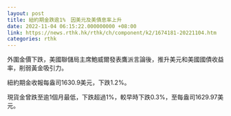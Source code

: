 ```yaml
---
layout: post
title: 紐約期金跌逾1%　因美元及美債息率上升
date: 2022-11-04 06:15:22.000000000 +08:00
link: https://news.rthk.hk/rthk/ch/component/k2/1674181-20221104.htm
categories: rthk
---
```


外圍金價下跌，美國聯儲局主席鮑威爾發表鷹派言論後，推升美元和美國國債收益率，削弱黃金吸引力。

紐約期金收報每盎司1630.9美元，下跌1.2%。

現貨金曾跌至逾1個月最低，下跌超過1%，較早時下跌0.3%，至每盎司1629.97美元。
